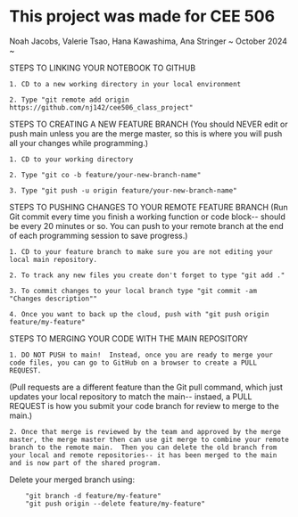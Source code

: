 # This project was made for CEE 506
Noah Jacobs, Valerie Tsao, Hana Kawashima, Ana Stringer
~ October 2024 ~

STEPS TO LINKING YOUR NOTEBOOK TO GITHUB

	1. CD to a new working directory in your local environment
 
	2. Type "git remote add origin https://github.com/nj142/cee506_class_project"


STEPS TO CREATING A NEW FEATURE BRANCH (You should NEVER edit or push main unless you are the merge master, so this is where you will push all your changes while programming.)

	1. CD to your working directory
 
	2. Type "git co -b feature/your-new-branch-name"
 
	3. Type "git push -u origin feature/your-new-branch-name"
 
	
STEPS TO PUSHING CHANGES TO YOUR REMOTE FEATURE BRANCH (Run Git commit every time you finish a working function or code block-- should be every 20 minutes or so.  You can push to your remote branch at the end of each programming session to save progress.)

	1. CD to your feature branch to make sure you are not editing your local main repository.
 
	2. To track any new files you create don't forget to type "git add ."
 
	3. To commit changes to your local branch type "git commit -am "Changes description""
 
	4. Once you want to back up the cloud, push with "git push origin feature/my-feature" 


STEPS TO MERGING YOUR CODE WITH THE MAIN REPOSITORY

	1. DO NOT PUSH to main!  Instead, once you are ready to merge your code files, you can go to GitHub on a browser to create a PULL REQUEST.
   (Pull requests are a different feature than the Git pull command, which just updates your local repository to match the main-- instaed, a PULL REQUEST is how you submit your code branch for review to merge to the main.)

	2. Once that merge is reviewed by the team and approved by the merge master, the merge master then can use git merge to combine your remote branch to the remote main.  Then you can delete the old branch from your local and remote repositories-- it has been merged to the main and is now part of the shared program.
Delete your merged branch using:

		"git branch -d feature/my-feature"
		"git push origin --delete feature/my-feature"

